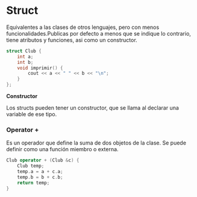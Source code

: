 # Struct

Equivalentes a las clases de otros lenguajes, pero con menos funcionalidades.Publicas por defecto a menos que se indique lo contrario, tiene atributos y funciones, asi como un constructor.

```cpp
struct Club {
    int a;
    int b;
    void imprimir() {
        cout << a << " " << b << "\n";
    }
};
```

**Constructor**

Los structs pueden tener un constructor, que se llama al declarar una variable de ese tipo.

### Operator +

Es un operador que define la suma de dos objetos de la clase. Se puede definir como una función miembro o externa.

```cpp
Club operator + (Club &c) {
    Club temp;
    temp.a = a + c.a;
    temp.b = b + c.b;
    return temp;
}
```
